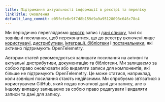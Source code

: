 ```yaml
---
title: Підтримання актуальності інформації в реєстрі та переліку
linkTitle: Оновлення
default_lang_commit: e05fefe6c9f7d8b159d9a9a95128098c646c78c4
---
```


Ми періодично переглядаємо [реєстр](..) запис і [дані списку][list data], такі як зовнішні посилання, щоб переконатися, що до реєстру включені лише [користувачі](../../adopters/), [дистрибутиви](../../distributions/), [інтеграції, бібліотеки](../../integrations/) і [постачальники](../../vendors/), які активно підтримують OpenTelemetry.

Авторам статей рекомендується залишати посилання на активні та актуальні дистрибутиви, документацію та бібліотеки. Ми залишаємо за собою право оновлювати або видаляти записи для компонентів, які більше не підтримують OpenTelemetry. Це може статися, наприклад, коли зовнішні посилання стають недійсними. Ми спробуємо звʼязатися з користувачем GitHub, який подав початкові дані для запису, але в іншому випадку залишаємо за собою право редагувати і видаляти записи та дані для запису.

[list data]: https://github.com/open-telemetry/opentelemetry.io/tree/main/data/ecosystem
